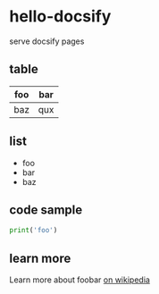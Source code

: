 # hello-docsify
serve docsify pages

## table 

| foo | bar |
|-----|-----|
| baz | qux |

## list

- foo
- bar
- baz

## code sample

```python
print('foo')
```

## learn more

Learn more about foobar [on wikipedia](https://en.wikipedia.org/wiki/Foobar)

